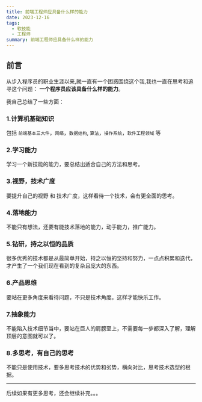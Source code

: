 ```yaml
---
title: 前端工程师应具备什么样的能力
date: 2023-12-16
tags:
  - 软技能
  - 工程师
summary: 前端工程师应具备什么样的能力
---
```


## 前言
从步入程序员的职业生涯以来,就一直有一个困惑围绕这个我,我也一直在思考和追寻这个问题：
**一个程序员应该具备什么样的能力**。

我自己总结了一些方面：

### 1.计算机基础知识
包括 `前端基本三大件`，`网络`，`数据结构`, `算法`，`操作系统`，`软件工程领域` 等

### 2.学习能力
学习一个新技能的能力，要总结出适合自己的方法和思考。

### 3.视野，技术广度
要提升自己的视野 和 技术广度，这样看待一个技术，会有更全面的思考。

### 4.落地能力
不能只有想法，还要有能技术落地的能力，动手能力，推广能力。

### 5.钻研，持之以恒的品质
很多优秀的技术都是从最简单开始，持之以恒的坚持和努力，一点点积累和迭代，才产生了一个我们现在看到的复杂且庞大的东西。

### 6.产品思维
要站在更多角度来看待问题，不只是技术角度。这样才能快乐工作。

### 7.抽象能力
不能陷入技术细节当中，要站在巨人的肩膀至上，不需要每一步都深入了解，理解顶层的意图就可以了。

### 8.多思考，有自己的思考
不能只是使用技术，要多思考技术的优势和劣势，横向对比，思考技术选型的根据。

----------
后续如果有更多思考，还会继续补充。。。

